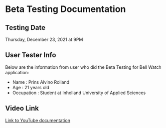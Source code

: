 # Beta Testing Documentation

## Testing Date
Thursday, December 23, 2021 at 9PM

## User Tester Info
Below are the information from user who did the Beta Testing for Bell Watch application:
+ Name : Prins Alvino Rolland
+ Age : 21 years old
+ Occupation : Student at Inholland University of Applied Sciences

## Video Link
[Link to YouTube documentation](https://youtu.be/i-hZ6_Xxv-M)